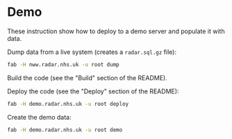 # Demo

These instruction show how to deploy to a demo server and populate it with data.

Dump data from a live system (creates a `radar.sql.gz` file):

```sh
fab -H nww.radar.nhs.uk -u root dump
```

Build the code (see the "Build" section of the README).

Deploy the code (see the "Deploy" section of the README):

```sh
fab -H demo.radar.nhs.uk -u root deploy
```

Create the demo data:

```sh
fab -H demo.radar.nhs.uk -u root demo
```

